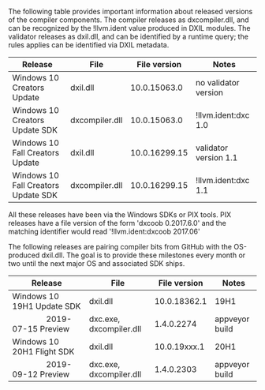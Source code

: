 The following table provides important information about released versions of the compiler components. The compiler releases as dxcompiler.dll, and can be recognized by the !llvm.ident value produced in DXIL modules. The validator releases as dxil.dll, and can be identified by a runtime query; the rules applies can be identified via DXIL metadata.

| Release | File | File version | Notes |
|---------|------|--------------|-------|
| Windows 10 Creators Update     | dxil.dll | 10.0.15063.0 | no validator version |
| Windows 10 Creators Update SDK | dxcompiler.dll | 10.0.15063.0 | !llvm.ident:dxc 1.0 |
| Windows 10 Fall Creators Update     | dxil.dll | 10.0.16299.15 | validator version 1.1 |
| Windows 10 Fall Creators Update SDK | dxcompiler.dll | 10.0.16299.15 | !llvm.ident:dxc 1.1 |

All these releases have been via the Windows SDKs or PIX tools. PIX releases have a file version of the form 'dxcoob 0.2017.6.0' and the matching identifier would read '!llvm.ident:dxcoob 2017.06'

The following releases are pairing compiler bits from GitHub with the OS-produced dxil.dll. The goal is to provide these milestones every month or two until the next major OS and associated SDK ships.

| Release | File | File version | Notes |
|---------|------|--------------|-------|
| Windows 10 19H1 Update SDK | dxil.dll | 10.0.18362.1| 19H1 |
| &nbsp;&nbsp;&nbsp;&nbsp;&nbsp;&nbsp;&nbsp;&nbsp;&nbsp;&nbsp;&nbsp;&nbsp;&nbsp;&nbsp;&nbsp;&nbsp;2019-07-15 Preview | dxc.exe, dxcompiler.dll | 1.4.0.2274 | appveyor build |
| Windows 10 20H1 Flight SDK | dxil.dll | 10.0.19xxx.1 | 20H1 |
| &nbsp;&nbsp;&nbsp;&nbsp;&nbsp;&nbsp;&nbsp;&nbsp;&nbsp;&nbsp;&nbsp;&nbsp;&nbsp;&nbsp;&nbsp;&nbsp;2019-09-12 Preview | dxc.exe, dxcompiler.dll | 1.4.0.2303 |  appveyor build |


